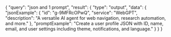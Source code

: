 {
  "query": "json and 1 prompt",
  "result": {
    "type": "output",
    "data": {
      "jsonExample": {
        "id": "g-9MFRcOPwQ",
        "service": "WebGPT",
        "description": "A versatile AI agent for web navigation, research automation, and more."
      },
      "promptExample": "Create a user profile JSON with ID, name, email, and user settings including theme, notifications, and language."
    }
  }
}

